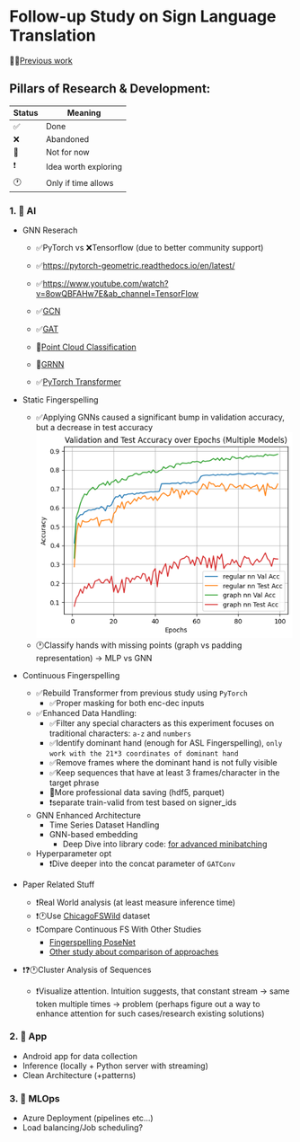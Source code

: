 # Follow-up Study on Sign Language Translation

👨‍🎓[Previous work](https://github.com/dancsomarci/sign-language)

## Pillars of Research & Development:

| Status | Meaning                  |
|--------|--------------------------|
| ✅     | Done                     |
| ❌     | Abandoned                |
| 🚧     | Not for now              |
| ❗      | Idea worth exploring     |
| 🕐     | Only if time allows      |


### 1. 🧠 AI

- GNN Reserach
    - ✅PyTorch vs ❌Tensorflow (due to better community support)
    - ✅https://pytorch-geometric.readthedocs.io/en/latest/
    - ✅https://www.youtube.com/watch?v=8owQBFAHw7E&ab_channel=TensorFlow

    - ✅[GCN](https://www.youtube.com/watch?v=JtDgmmQ60x8&ab_channel=AntonioLonga)
    - ✅[GAT](https://www.youtube.com/watch?v=AWkPjrZshug&ab_channel=MashaanAlshammari)
    - 🚧[Point Cloud Classification](https://colab.research.google.com/drive/1D45E5bUK3gQ40YpZo65ozs7hg5l-eo_U?usp=sharing)
    - 🚧[GRNN](https://www.youtube.com/watch?v=v7TQ2DUoaBY&ab_channel=AntonioLonga)

    - ✅[PyTorch Transformer](https://www.kaggle.com/code/arunmohan003/transformer-from-scratch-using-pytorch)

- Static Fingerspelling
    - ✅Applying GNNs caused a significant bump in validation accuracy, but a decrease in test accuracy
    ![](docs/images/static_fs_results.png)
    - 🕐Classify hands with missing points (graph vs padding representation) -> MLP vs GNN

- Continuous Fingerspelling
    - ✅Rebuild Transformer from previous study using `PyTorch`
        - ✅Proper masking for both enc-dec inputs
    - ✅Enhanced Data Handling:
        - ✅Filter any special characters as this experiment focuses on traditional characters: `a-z` and `numbers`
        - ✅Identify dominant hand (enough for ASL Fingerspelling), `only work with the 21*3 coordinates of dominant hand`
        - ✅Remove frames where the dominant hand is not fully visible
        - ✅Keep sequences that have at least 3 frames/character in the target phrase
        - 🚧More professional data saving (hdf5, parquet)
        - ❗separate train-valid from test based on signer_ids
    - GNN Enhanced Architecture
        - Time Series Dataset Handling
        - GNN-based embedding
            - Deep Dive into library code: [for advanced minibatching](https://github.com/pyg-team/pytorch_geometric/blob/master/torch_geometric/loader/dataloader.py)
    - Hyperparameter opt
        - ❗Dive deeper into the concat parameter of `GATConv`
    
- Paper Related Stuff
    - ❗Real World analysis (at least measure inference time)
    - ❗🕐Use [ChicagoFSWild](https://home.ttic.edu/~klivescu/ChicagoFSWild.htm#overview) dataset
    - ❗Compare Continuous FS With Other Studies
        - [Fingerspelling PoseNet](https://arxiv.org/abs/2311.12128)
        - [Other study about comparison of approaches]()

- ❗❓🕐Cluster Analysis of Sequences
    - ❗Visualize attention. Intuition suggests, that constant stream -> same token multiple times -> problem (perhaps figure out a way to enhance attention for such cases/research existing solutions)

### 2. 🚧 App

- Android app for data collection
- Inference (locally + Python server with streaming)
- Clean Architecture (+patterns)

### 3. 🚧 MLOps

- Azure Deployment (pipelines etc...)
- Load balancing/Job scheduling?